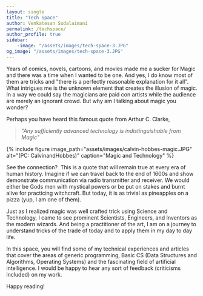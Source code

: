 ```yaml
---
layout: single
title: "Tech Space"
author: Venkatesan Sudalaimani
permalink: /techspace/
author_profile: true
sidebar:
    -image: "/assets/images/tech-space-3.JPG"
og_image: "/assets/images/tech-space-3.JPG"
---
```


Years of comics, novels, cartoons, and movies made me a sucker for Magic and there was a time when I wanted to be one. And yes, I do know most of them are tricks and "there is a perfectly reasonable explanation for it all". What intrigues me is the unknown element that creates the illusion of magic. In a way we could say the magicians are paid con artists while the audience are merely an ignorant crowd. But why am I talking about magic you wonder?

Perhaps you have heard this famous quote from Arthur C. Clarke,

> *"Any sufficiently advanced technology is indistinguishable from Magic"*

{% include figure image_path="assets/images/calvin-hobbes-magic.JPG" alt="(PC: CalvinandHobbes)" caption="Magic and Technology" %}

See the connection?  This is a quote that will remain true at every era of human history. Imagine if we can travel back to the end of 1600s and show demonstrate communication via radio transmitter and receiver. We would either be Gods men with mystical powers or be put on stakes and burnt alive for practicing witchcraft. But today, it is as trivial as pineapples on a pizza (yup, I am one of them).

Just as I realized magic was well crafted trick using Science and Technology, I came to see prominent Scientists, Engineers, and Inventors as the modern wizards. And being a practitioner of the art, I am on a journey to understand tricks of the trade of today and to apply them in my day to day life.

In this space, you will find some of my technical experiences and articles that cover the areas of generic programming, Basic CS (Data Structures and Algorithms, Operating Systems) and the fascinating field of artificial intelligence. I would be happy to hear any sort of feedback (criticisms included) on my work.

Happy reading!